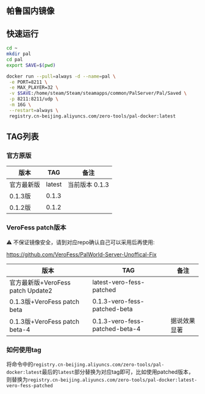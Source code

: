 帕鲁国内镜像
----

## 快速运行
```bash
cd ~
mkdir pal
cd pal
export SAVE=$(pwd)

docker run --pull=always -d --name=pal \
 -e PORT=8211 \
 -e MAX_PLAYER=32 \
 -v $SAVE:/home/steam/Steam/steamapps/common/PalServer/Pal/Saved \
 -p 8211:8211/udp \
 -m 16G \
 --restart=always \
 registry.cn-beijing.aliyuncs.com/zero-tools/pal-docker:latest
```
## TAG列表

### 官方原版
| 版本 | TAG | 备注 | 
| - | - | - |
| 官方最新版 | latest | 当前版本 0.1.3 |
| 0.1.3版 | 0.1.3 | |
| 0.1.2版 | 0.1.2 | |

### VeroFess patch版本
⚠️ 不保证镜像安全，请到对应repo确认自己可以采用后再使用:

https://github.com/VeroFess/PalWorld-Server-Unoffical-Fix

| 版本 | TAG | 备注 | 
| - | - | - |
| 官方最新版+VeroFess patch Update2 | latest-vero-fess-patched |  |
| 0.1.3版+VeroFess patch beta | 0.1.3-vero-fess-patched-beta |  |
| 0.1.3版+VeroFess patch beta-4 | 0.1.3-vero-fess-patched-beta-4 | 据说效果显著 |

### 如何使用tag
将命令中的`registry.cn-beijing.aliyuncs.com/zero-tools/pal-docker:latest`最后的`latest`部分替换为对应tag即可，比如使用patched版本，则替换为`registry.cn-beijing.aliyuncs.com/zero-tools/pal-docker:latest-vero-fess-patched`
